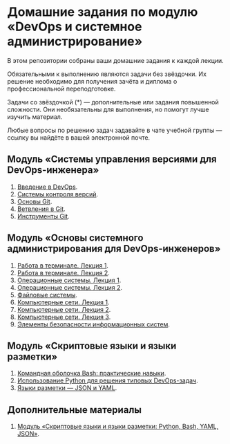 # Домашние задания по модулю «DevOps и системное администрирование»


В этом репозитории собраны ваши домашние задания к каждой лекции. 

Обязательными к выполнению являются задачи без звёздочки. Их решение необходимо для получения зачёта и диплома о профессиональной переподготовке.

Задачи со звёздочкой (*) — дополнительные или задания повышенной сложности. Они необязательны для выполнения, но помогут лучше изучить материал.

Любые вопросы по решению задач задавайте в чате учебной группы — ссылку вы найдёте в вашей электронной почте.

## Модуль «Cистемы управления версиями для DevOps-инженера»

1. [Введение в DevOps](01-intro-01/README.md).
2. [Системы контроля версий](02-git-01-vcs/README.md).
3. [Основы Git](02-git-02-base/README.md).
4. [Ветвления в Git](02-git-03-branching/README.md).
5. [Инструменты Git](02-git-04-tools/README.md).

## Модуль «Основы системного администрирования для DevOps-инженеров»

1. [Работа в терминале. Лекция 1](03-sysadmin-01-terminal/README.md).
2. [Работа в терминале. Лекция 2](03-sysadmin-02-terminal/README.md).
3. [Операционные системы. Лекция 1](03-sysadmin-03-os/README.md).
4. [Операционные системы. Лекция 2](03-sysadmin-04-os/README.md).
5. [Файловые системы](https://github.com/netology-code/sysadm-homeworks/tree/devsys10/03-sysadmin-05-fs).
6. [Компьютерные сети. Лекция 1](https://github.com/netology-code/sysadm-homeworks/tree/devsys10/03-sysadmin-06-net).
7. [Компьютерные сети. Лекция 2](https://github.com/netology-code/sysadm-homeworks/tree/devsys10/03-sysadmin-07-net).
8. [Компьютерные сети. Лекция 3](https://github.com/netology-code/sysadm-homeworks/blob/devsys10/03-sysadmin-08-net/README.md).
9. [Элементы безопасности информационных систем](https://github.com/netology-code/sysadm-homeworks/tree/devsys10/03-sysadmin-09-security).

## Модуль «Скриптовые языки и языки разметки»

1. [Командная оболочка Bash: практические навыки](04-script-01-bash).
2. [Использование Python для решения типовых DevOps-задач](04-script-02-py).
3. [Языки разметки — JSON и YAML](04-script-03-yaml).

## Дополнительные материалы

1. [Модуль «Скриптовые языки и языки разметки: Python, Bash, YAML, JSON»](https://github.com/netology-code/sysadm-homeworks/tree/devsys10/04-script-03-yaml/additional-info).
